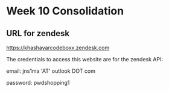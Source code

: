 # Week 10 Consolidation

## URL for zendesk
https://khashayarcodeboxx.zendesk.com

The credentials to access this website are for the zendesk API:

email: jns1ma  'AT' outlook DOT com

password: pwdshopping1